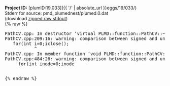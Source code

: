 **Project ID:** [plumID:19.033]({{ '/' | absolute_url }}eggs/19/033/)  
Stderr for source:  pmd_plumednest/plumed.0.dat   
(download [zipped raw stdout](plumed.0.dat.plumed.stdout.txt.zip))  
{% raw %}
<pre>
PathCV.cpp: In destructor ‘virtual PLMD::function::PathCV::~PathCV()’:
PathCV.cpp:209:16: warning: comparison between signed and unsigned integer expressions [-Wsign-compare]
   for(int i=0;i<mw_n_;++i){
                ^
PathCV.cpp: In constructor ‘PLMD::function::PathCV::PathCV(const PLMD::ActionOptions&)’:
PathCV.cpp:237:16: warning: comparison between signed and unsigned integer expressions [-Wsign-compare]
   for(int i=0;i<mw_n_;++i){
                ^
PathCV.cpp:260:11: warning: comparison between signed and unsigned integer expressions [-Wsign-compare]
       if(i==mw_id_) ifiles[i]->close();
           ^
PathCV.cpp: In member function ‘void PLMD::function::PathCV::generatePath()’:
PathCV.cpp:484:26: warning: comparison between signed and unsigned integer expressions [-Wsign-compare]
     for(int inode=0;inode<nnodes;inode++){
                          ^
PathCV.cpp: In member function ‘void PLMD::function::PathCV::readMultipleWalkers()’:
PathCV.cpp:942:16: warning: comparison between signed and unsigned integer expressions [-Wsign-compare]
   for(int i=0;i<mw_n_;++i){
                ^
PathCV.cpp:943:9: warning: comparison between signed and unsigned integer expressions [-Wsign-compare]
     if(i==mw_id_) continue;
         ^
</pre>
{% endraw %}
